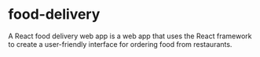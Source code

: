 # food-delivery
 A React food delivery web app is a web app that uses the React framework to create a user-friendly interface for ordering food from restaurants. 
